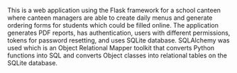 This is a web application using the Flask framework for a school canteen where canteen managers are able to create daily menus and generate ordering forms for students which could be filled online.
The application generates PDF reports, has authentication, users with different permissions, tokens for password resetting, and uses SQLite database. SQLAlchemy was used which is an Object Relational Mapper toolkit that converts Python functions into SQL and converts Object classes into relational tables on the SQLite database. 
